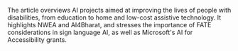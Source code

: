 The article overviews AI projects aimed at improving the lives of people with disabilities, from education to home and low-cost assistive technology. It highlights NWEA and AI4Bharat, and stresses the importance of FATE considerations in sign language AI, as well as Microsoft's AI for Accessibility grants. 